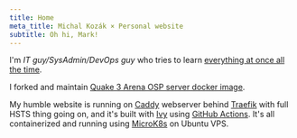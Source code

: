 ```yaml
---
title: Home
meta_title: Michal Kozák × Personal website
subtitle: Oh hi, Mark!
---
```


I'm *IT guy/SysAdmin/DevOps guy* who tries to learn [everything at once all the time](@root/cv//).

I forked and maintain [Quake 3 Arena OSP server docker image](https://github.com/wokoman/docker-quake3-osp-server).

My humble website is running on [Caddy](https://caddyserver.com/) webserver behind [Traefik](https://containo.us/traefik/) with full HSTS thing going on, and it's built with [Ivy](https://github.com/dmulholl/ivy) using [GitHub Actions](https://github.com/features/actions). It's all containerized and running using [MicroK8s](https://microk8s.io/) on Ubuntu VPS.